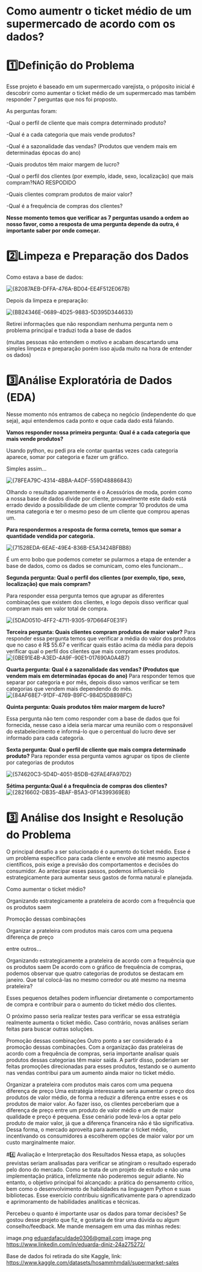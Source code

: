 # Como aumentr o ticket médio de um supermercado de acordo com os dados?
# 1️⃣Definição do Problema
Esse projeto é baseado em um supermercado varejista, o próposito inicial é descobrir como aumentar o ticket médio de um supermercado mas também responder 7 perguntas que nos foi proposto.
  
As perguntas foram:      
  
-Qual o perfil de cliente que mais compra determinado produto?
 
-Qual é a cada categoria que mais vende produtos?
 
-Qual é a sazonalidade das vendas? (Produtos que vendem mais em determinadas épocas do ano)

-Quais produtos têm maior margem de lucro?

-Qual o perfil dos clientes (por exemplo, idade, sexo, localização) que mais compram?NAO RESPODIDO

-Quais clientes compram produtos de maior valor?

-Qual é a frequência de compras dos clientes?


**Nesse momento temos que verificar as 7 perguntas usando a ordem ao nosso favor, como a resposta de uma pergunta depende da outra, é importante saber por onde começar.**

# 2️⃣Limpeza e Preparação dos Dados

Como estava a base de dados:

![{82087AEB-DFFA-476A-BD04-EE4F512E067B}](https://github.com/user-attachments/assets/8f4bbc0a-8ae2-4aee-9fa7-ff023eca602a)

Depois da limpeza e preparação:


![{BB24346E-0689-4D25-9883-5D395D344633}](https://github.com/user-attachments/assets/5e8bdce6-f553-4176-b51a-bbf65f1b6e55)


Retirei informações que não respondiam nenhuma pergunta nem o problema principal e traduzi toda a base de dados

(muitas pessoas não entendem o motivo e acabam descartando uma simples limpeza e preparação porém isso ajuda muito na hora de entender os dados)
# 3️⃣Análise Exploratória de Dados (EDA)

Nesse momento nós entramos de cabeça no negócio (independente do que seja), aqui entendemos cada ponto e oque cada dado está falando.

**Vamos responder nossa primeira pergunta: Qual é a cada categoria que mais vende produtos?**

Usando python, eu pedi pra ele contar quantas vezes cada categoria aparece, somar por categoria e fazer um gráfico. 

Simples assim...

![{78FEA79C-4314-4BBA-A4DF-559D48886843}](https://github.com/user-attachments/assets/0c6e1890-b5c7-4e7d-ad4f-54f4197650eb)



Olhando o resultado aparentemente é o Acessórios de moda, porém como a nossa base de dados divide por cliente, provavelmente este dado está errado devido a possibilidade de um cliente comprar 10 produtos de uma mesma categoria e ter o mesmo peso de um cliente que comprou apenas um.

**Para respondermos a resposta de forma correta, temos que somar a quantidade vendida por categoria.**

![{71528EDA-6EAE-49E4-836B-E5A3424BFBB8}](https://github.com/user-attachments/assets/17fd66a0-bd09-41b1-811a-538cb18f4235)


É um erro bobo que podemos cometer se pularmos a etapa de entender a base de dados, como os dados se comunicam, como eles funcionam...


**Segunda pergunta: Qual o perfil dos clientes (por exemplo, tipo, sexo, localização) que mais compram?**


Para responder essa pergunta temos que agrupar as diferentes combinações que existem dos clientes, e logo depois disso verificar qual compram mais em valor total de compra.


![{5DAD0510-4FF2-4711-9305-97D664F0E31F}](https://github.com/user-attachments/assets/695e3681-59d3-4687-8b72-cf523c6f2859)


**Terceira pergunta: Quais clientes compram produtos de maior valor?**
Para responder essa pergunta temos que verificar a média do valor dos produtos que no caso é R$ 55.67 e verificar quais estão acima da média para depois verificar qual o perfil dos clientes que mais compram esses produtos.
![{0BE91E4B-A3ED-4A9F-90E1-017690A0A4B7}](https://github.com/user-attachments/assets/bbec97d3-f876-4da2-8c9a-1d9050d0aede)

**Quarta pergunta: Qual é a sazonalidade das vendas? (Produtos que vendem mais em determinadas épocas do ano)**
Para responder temos que separar por categoria e por mês, depois disso vamos verificar se tem categorias que vendem mais dependendo do mês.
![{84AF68E7-91DF-4769-B9FC-984D5D8898FC}](https://github.com/user-attachments/assets/2766a4ce-4e06-4aa1-94e0-7fbd44c42e8c)

**Quinta pergunta: Quais produtos têm maior margem de lucro?**

Essa pergunta não tem como responder com a base de dados que foi fornecida, nesse caso a ideia seria marcar uma reunião com o responsável do estabelecimento e informá-lo que o percentual do lucro deve ser informado para cada categoria.

**Sexta pergunta: Qual o perfil de cliente que mais compra determinado produto?**
Para reponder essa pergunta vamos agrupar os tipos de cliente por categorias de produtos

![{574620C3-5D4D-4051-B5DB-62FAE4FA97D2}](https://github.com/user-attachments/assets/c390f37a-6304-4459-bca5-c54471f28ffe)

**Sétima pergunta:Qual é a frequência de compras dos clientes?**
![{28216602-DB35-4BAF-B5A3-0F14399369E8}](https://github.com/user-attachments/assets/4701d72c-10ed-4e0f-a167-f9b3e328d1d7)

# 3️⃣ Análise dos Insight e Resolução do Problema
O principal desafio a ser solucionado é o aumento do ticket médio. Esse é um problema específico para cada cliente e envolve até mesmo aspectos científicos, pois exige a previsão dos comportamentos e decisões do consumidor. Ao antecipar esses passos, podemos influenciá-lo estrategicamente para aumentar seus gastos de forma natural e planejada.

Como aumentar o ticket médio?

Organizando estrategicamente a prateleira de acordo com a frequência que os produtos saem

Promoção dessas combinações

Organizar a prateleira com produtos mais caros com uma pequena diferença de preço

entre outros...

Organizando estrategicamente a prateleira de acordo com a frequência que os produtos saem
De acordo com o gráfico de frequência de compras, podemos observar que quatro categorias de produtos se destacam em janeiro. Que tal colocá-las no mesmo corredor ou até mesmo na mesma prateleira?

Esses pequenos detalhes podem influenciar diretamente o comportamento de compra e contribuir para o aumento do ticket médio dos clientes.

O próximo passo seria realizar testes para verificar se essa estratégia realmente aumenta o ticket médio. Caso contrário, novas análises seriam feitas para buscar outras soluções.

Promoção dessas combinações
Outro ponto a ser considerado é a promoção dessas combinações. Com a organização das prateleiras de acordo com a frequência de compras, seria importante analisar quais produtos dessas categorias têm maior saída. A partir disso, poderiam ser feitas promoções direcionadas para esses produtos, testando se o aumento nas vendas contribui para um aumento ainda maior no ticket médio.

Organizar a prateleira com produtos mais caros com uma pequena diferença de preço
Uma estratégia interessante seria aumentar o preço dos produtos de valor médio, de forma a reduzir a diferença entre esses e os produtos de maior valor. Ao fazer isso, os clientes perceberiam que a diferença de preço entre um produto de valor médio e um de maior qualidade e preço é pequena. Esse cenário pode levá-los a optar pelo produto de maior valor, já que a diferença financeira não é tão significativa. Dessa forma, o mercado aproveita para aumentar o ticket médio, incentivando os consumidores a escolherem opções de maior valor por um custo marginalmente maior.

#4️⃣ Avaliação e Interpretação dos Resultados
Nessa etapa, as soluções previstas seriam analisadas para verificar se atingiram o resultado esperado pelo dono do mercado. Como se trata de um projeto de estudo e não uma implementação prática, infelizmente não poderemos seguir adiante. No entanto, o objetivo principal foi alcançado: a prática do pensamento crítico, bem como o desenvolvimento de habilidades na linguagem Python e suas bibliotecas. Esse exercício contribuiu significativamente para o aprendizado e aprimoramento de habilidades analíticas e técnicas.

Percebeu o quanto é importante usar os dados para tomar decisões?
Se gostou desse projeto que fiz, e gostaria de tirar uma dúvida ou algum conselho/feedback. Me mande mensagem em uma das minhas redes:

image.png eduardafaculdade0306@gmail.com
image.png https://www.linkedin.com/in/eduarda-diniz-24a275272/












 Base de dados foi retirada do site Kaggle, link: https://www.kaggle.com/datasets/hosammhmdali/supermarket-sales

      
  
 

 

